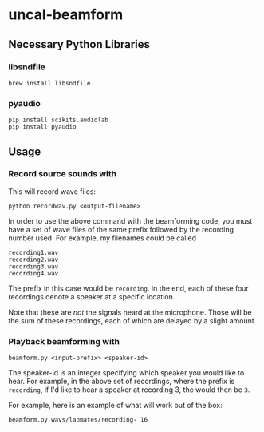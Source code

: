 # uncal-beamform

## Necessary Python Libraries
### libsndfile
```brew install libsndfile```
### pyaudio
```
pip install scikits.audiolab
pip install pyaudio 
```

## Usage
### Record source sounds with

This will record wave files:
```
python recordwav.py <output-filename>
```
In order to use the above command with the beamforming code, you must have a set of wave files of the same prefix followed by the recording number used. For example, my filenames could be called

```
recording1.wav 
recording2.wav 
recording3.wav 
recording4.wav 
```

The prefix in this case would be `recording`. In the end, each of these four recordings denote a speaker at a specific location. 

Note that these are *not* the signals heard at the microphone. Those will be the sum of these recordings, each of which are delayed by a slight amount.

### Playback beamforming with
```
beamform.py <input-prefix> <speaker-id>
```
The speaker-id is an integer specifying which speaker you would like to hear. For example, in the above set of recordings, where the prefix is `recording`, if I'd like to hear a speaker at recording 3, the <speaker-id> would then be `3`.

For example, here is an example of what will work out of the box:

```
beamform.py wavs/labmates/recording- 16
```

